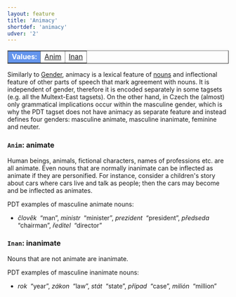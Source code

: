 ```yaml
---
layout: feature
title: 'Animacy'
shortdef: 'animacy'
udver: '2'
---
```


<table class="typeindex" border="1">
<tr>
  <td style="background-color:cornflowerblue;color:white"><strong>Values:</strong> </td>
  <td><a href="#Anim">Anim</a></td>
  <td><a href="#Inan">Inan</a></td>
</tr>
</table>

Similarly to [Gender](), animacy is
a lexical feature of [nouns](cs-pos/NOUN) and inflectional
feature of other parts of speech that mark agreement with nouns. It is
independent of gender, therefore it is encoded separately in some
tagsets (e.g. all the Multext-East tagsets). On the other hand, in
Czech the (almost) only grammatical implications occur within the
masculine gender, which is why the PDT tagset does not have
animacy as separate feature and instead defines four genders:
masculine animate, masculine inanimate, feminine and neuter.

### <a name="Anim">`Anim`</a>: animate

Human beings, animals, fictional characters, names of professions
etc. are all animate. Even nouns that are normally inanimate can be
inflected as animate if they are personified. For instance, consider a
children's story about cars where cars live and talk as people; then
the cars may become and be inflected as animates.

PDT examples of masculine animate nouns:

- _člověk&nbsp;_ “man”, _ministr&nbsp;_ “minister”, _prezident&nbsp;_ “president”, _předseda&nbsp;_ “chairman”, _ředitel&nbsp;_ “director”

### <a name="Inan">`Inan`</a>: inanimate

Nouns that are not animate are inanimate.

PDT examples of masculine inanimate nouns:

- _rok&nbsp;_ “year”, _zákon&nbsp;_ “law”, _stát&nbsp;_ “state”, _případ&nbsp;_ “case”, _milión&nbsp;_ “million”
